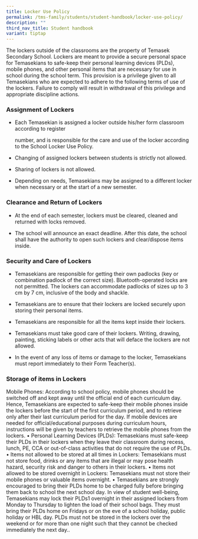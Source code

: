 ```yaml
---
title: Locker Use Policy
permalink: /tms-family/students/student-handbook/locker-use-policy/
description: ""
third_nav_title: Student handbook
variant: tiptap
---
```

<p>The lockers outside of the classrooms are the property of Temasek Secondary School. Lockers are meant to provide a secure personal space for Temasekians to safe-keep their personal learning devices (PLDs), mobile phones, and other personal items that are necessary for use in school during the school term. This provision is a privilege given to all Temasekians who are expected to adhere to the following terms of use of the lockers. Failure to comply will result in withdrawal of this privilege and appropriate discipline actions.</p><h3>Assignment of Lockers</h3><ul data-tight="true" class="tight"><li><p>Each Temasekian is assigned a locker outside his/her form classroom according to register</p><p>number, and is responsible for the care and use of the locker according to the School Locker Use Policy.</p></li><li><p>Changing of assigned lockers between students is strictly not allowed.</p></li><li><p>Sharing of lockers is not allowed.</p></li><li><p>Depending on needs, Temasekians may be assigned to a different locker when necessary or at the start of a new semester.</p></li></ul><h3>Clearance and Return of Lockers</h3><ul data-tight="true" class="tight"><li><p>At the end of each semester, lockers must be cleared, cleaned and returned with locks removed.</p></li><li><p>The school will announce an exact deadline. After this date, the school shall have the authority to open such lockers and clear/dispose items inside.</p></li></ul><h3>Security and Care of Lockers</h3><ul data-tight="true" class="tight"><li><p>Temasekians are responsible for getting their own padlocks (key or combination padlock of the correct size). Bluetooth-operated locks are not permitted. The lockers can accommodate padlocks of sizes up to 3 cm by 7 cm, inclusive of the body and shackle.</p></li><li><p>Temasekians are to ensure that their lockers are locked securely upon storing their personal items.</p></li><li><p>Temasekians are responsible for all the items kept inside their lockers.</p></li><li><p>Temasekians must take good care of their lockers. Writing, drawing, painting, sticking labels or other acts that will deface the lockers are not allowed.</p></li><li><p>In the event of any loss of items or damage to the locker, Temasekians must report immediately to their Form Teacher(s).</p></li></ul><h3>Storage of items in Lockers</h3><p>Mobile Phones: According to school policy, mobile phones should be switched off and kept away until the official end of each curriculum day. Hence, Temasekians are expected to safe-keep their mobile phones inside the lockers before the start of the first curriculum period, and to retrieve only after their last curriculum period for the day. If mobile devices are needed for official/educational purposes during curriculum hours, instructions will be given by teachers to retrieve the mobile phones from the lockers. • Personal Learning Devices (PLDs): Temasekians must safe-keep their PLDs in their lockers when they leave their classroom during recess, lunch, PE, CCA or out-of-class activities that do not require the use of PLDs. • Items not allowed to be stored at all times in Lockers: Temasekians must not store food, drinks or any items that are illegal or may pose health hazard, security risk and danger to others in their lockers. • Items not allowed to be stored overnight in Lockers: Temasekians must not store their mobile phones or valuable items overnight. • Temasekians are strongly encouraged to bring their PLDs home to be charged fully before bringing them back to school the next school day. In view of student well-being, Temasekians may lock their PLDs1 overnight in their assigned lockers from Monday to Thursday to lighten the load of their school bags. They must bring their PLDs home on Fridays or on the eve of a school holiday, public holiday or HBL day. PLDs must not be stored in the lockers over the weekend or for more than one night such that they cannot be checked immediately the next day..</p>